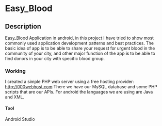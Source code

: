 # Easy_Blood

## Description
Easy_Blood Application in android, in this project I have tried to show most commonly used application development patterns and best practices. The basic idea of app is to be able to share your request for urgent blood in the community of your city, and other major function of the app is to be able to find donors in your city with specific blood group.

### Working
I created a simple PHP web server using a free hosting provider: http://000webhost.com There we have our MySQL database and some PHP scripts that are our APIs. For android the languages we are using are Java and XML.

#### Tool
Android Studio


